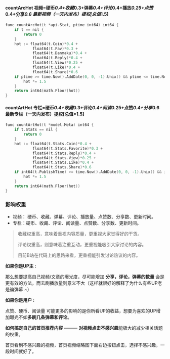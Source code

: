 #### countArcHot 视频=硬币*0.4+收藏*0.3+弹幕*0.4+评论*0.4+播放*0.25+点赞*0.4+分享*0.6 最新视频（一天内发布）提权[总值*1.5]

```c
func countArcHot(t *api.Stat, ptime int64) int64 {
    if t == nil {
        return 0
    }
    hot := float64(t.Coin)*0.4 +
            float64(t.Fav)*0.3 +
            float64(t.Danmaku)*0.4 +
            float64(t.Reply)*0.4 +
            float64(t.View)*0.25 +
            float64(t.Like)*0.4 +
            float64(t.Share)*0.6
    if ptime >= time.Now().AddDate(0, 0, -1).Unix() && ptime <= time.Now().Unix() {
        hot *= 1.5
    }
    return int64(math.Floor(hot))
}
```

#### countArtHot 专栏=硬币*0.4+收藏*0.3+评论*0.4+阅读*0.25+点赞*0.4+分享*0.6 最新专栏（一天内发布）提权[总值*1.5]

```c
func countArtHot(t *model.Meta) int64 {
    if t.Stats == nil {
        return 0
    }
    hot := float64(t.Stats.Coin)*0.4 +
            float64(t.Stats.Favorite)*0.3 +
            float64(t.Stats.Reply)*0.4 +
            float64(t.Stats.View)*0.25 +
            float64(t.Stats.Like)*0.4 +
            float64(t.Stats.Share)*0.6
    if int64(t.PublishTime) >= time.Now().AddDate(0, 0, -1).Unix() && int64(t.PublishTime) <= time.Now().Unix() {
        hot *= 1.5
    }
    return int64(math.Floor(hot))
}
```

### 影响权重

- 视频： 硬币、收藏、弹幕、评论、播放量、点赞数、分享数、更新时间。
- 专栏：硬币、收藏、评论、阅读量、点赞数、分享数、更新时间。

> 收藏权重高，意味着重视内容质量，更重视大家觉得好的干货。
>
> 评论权重高，则意味着注重互动，更重视能吸引大家讨论的内容。
>
> 目前B站在代码上的思路来看，更重视能引发讨论热议的内容。



**如果你是UP主 :** 

那么想要提高自己视频/文章的曝光度，尽可能增加 **分享，评论，弹幕的数量** 会是更有效的方法，而去刷播放量则意义不大（这样就很好的解释了为什么有些UP老是骗弹幕 ~）

**如果你是用户 :**  

点赞、硬币、阅读量 可能更多的影响的是你所看UP的收益，想要为喜欢的UP增加曝光不如**多刷几条弹幕和评论**。

**如何搞定自己的首页推荐内容** ——— **对视频点击不感兴趣**能极大的减少相关话题的权重。

首页看到不感兴趣的视频，首页视频缩略图下面右边按钮点击，选择不感兴趣，一段时间就好了。